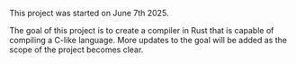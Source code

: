 This project was started on June 7th 2025.

The goal of this project is to create a compiler in Rust that is capable of compiling a C-like language.
More updates to the goal will be added as the scope of the project becomes clear.